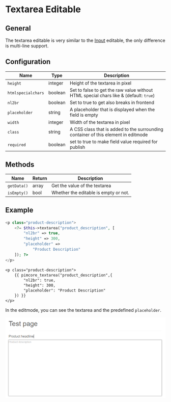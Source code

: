 # Textarea Editable

## General

The textarea editable is very similar to the [Input](./16_Input.md) editable, the only difference is multi-line support.  

## Configuration

| Name               | Type    | Description                                                                           |
|--------------------|---------|---------------------------------------------------------------------------------------|
| `height`           | integer | Height of the textarea in pixel                                                       |
| `htmlspecialchars` | boolean | Set to false to get the raw value without HTML special chars like & (default: `true`) |
| `nl2br`            | boolean | Set to true to get also breaks in frontend                                            |
| `placeholder`      | string  | A placeholder that is displayed when the field is empty                               |
| `width`            | integer | Width of the textarea in pixel                                                        |
| `class`            | string  | A CSS class that is added to the surrounding container of this element in editmode    |
| `required`         | boolean | set to true to make field value required for publish                                  |

## Methods

| Name        | Return | Description                           |
|-------------|--------|---------------------------------------|
| `getData()` | array  | Get the value of the textarea         |
| `isEmpty()` | bool   | Whether the editable is empty or not. |

## Example

<div class="code-section">

```php
<p class="product-description">
    <?= $this->textarea("product_description", [
        "nl2br" => true,
        "height" => 300,
        "placeholder" =>
            "Product Description"
    ]); ?>
</p>
```

```twig
<p class="product-description">
    {{ pimcore_textarea("product_description",{
        "nl2br": true,
        "height": 300,
        "placeholder": "Product Description"
    }) }}
</p>
```

</div>

In the editmode, you can see the textarea and the predefined `placeholder`.
 
![Product description textarea - editmode](../../img/editable_textarea_editmode_preview.png)


